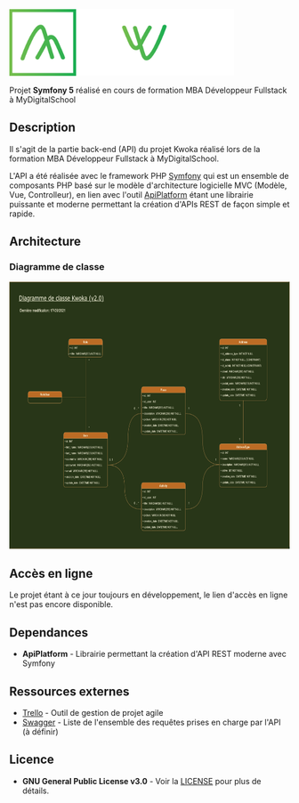 <img src="assets/img/logo/logo_kwoka_blanc.png" alt="Logo Kwoka" height="120" />

Projet **Symfony 5** réalisé en cours de formation MBA Développeur Fullstack à MyDigitalSchool

## Description

Il s'agit de la partie back-end (API) du projet Kwoka réalisé lors de la formation MBA Développeur Fullstack à MyDigitalSchool.

L'API a été réalisée avec le framework PHP [Symfony](https://symfony.com/) qui est un ensemble de composants PHP basé sur le modèle d'architecture logicielle MVC (Modèle, Vue, Controlleur),
en lien avec l'outil [ApiPlatform](https://api-platform.com/) étant une librairie puissante et moderne permettant la création d'APIs REST de façon simple et rapide.

## Architecture

### Diagramme de classe

<img src="assets/img/Diagramme_de_classe_Kwoka_(v2).png" alt="Diagramme de classe Kwoka" height="480" />

## Accès en ligne

Le projet étant à ce jour toujours en développement, le lien d'accès en ligne n'est pas encore disponible.

## Dependances

* **ApiPlatform** - Librairie permettant la création d'API REST moderne avec Symfony

## Ressources externes

* [Trello](https://trello.com/b/2GEz4fMe/kwoka-back-end) - Outil de gestion de projet agile
* [Swagger](#) - Liste de l'ensemble des requêtes prises en charge par l'API (à définir)

## Licence

* **GNU General Public License v3.0** - Voir la [LICENSE](LICENSE) pour plus de détails.
